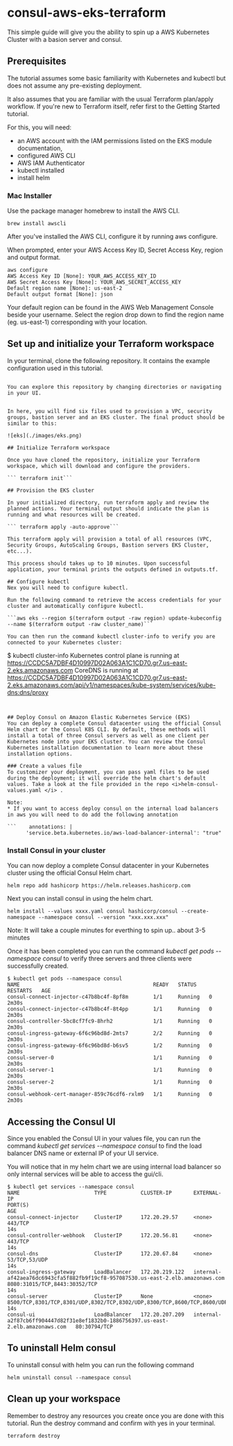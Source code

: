# consul-aws-eks-terraform

This simple guide will give you the ability to spin up a AWS Kubernetes Cluster with a basion server and consul.

## Prerequisites
The tutorial assumes some basic familiarity with Kubernetes and kubectl but does not assume any pre-existing deployment.

It also assumes that you are familiar with the usual Terraform plan/apply workflow. If you're new to Terraform itself, refer first to the Getting Started tutorial.

For this, you will need:

* an AWS account with the IAM permissions listed on the EKS module documentation,
* configured AWS CLI
* AWS IAM Authenticator
* kubectl installed
* install helm

### Mac Installer 

Use the package manager homebrew to install the AWS CLI.

```
brew install awscli
```

After you've installed the AWS CLI, configure it by running aws configure.

When prompted, enter your AWS Access Key ID, Secret Access Key, region and output format.

```
aws configure
AWS Access Key ID [None]: YOUR_AWS_ACCESS_KEY_ID
AWS Secret Access Key [None]: YOUR_AWS_SECRET_ACCESS_KEY
Default region name [None]: us-east-2
Default output format [None]: json
```

Your default region can be found in the AWS Web Management Console beside your username. Select the region drop down to find the region name (eg. us-east-1) corresponding with your location.

## Set up and initialize your Terraform workspace

In your terminal, clone the following repository. It contains the example configuration used in this tutorial.

```

You can explore this repository by changing directories or navigating in your UI.


In here, you will find six files used to provision a VPC, security groups, bastion server and an EKS cluster. The final product should be similar to this:

![eks](./images/eks.png)

## Initialize Terraform workspace

Once you have cloned the repository, initialize your Terraform workspace, which will download and configure the providers.

``` terraform init```

## Provision the EKS cluster

In your initialized directory, run terraform apply and review the planned actions. Your terminal output should indicate the plan is running and what resources will be created.

``` terraform apply -auto-approve```

This terraform apply will provision a total of all resources (VPC, Security Groups, AutoScaling Groups, Bastion servers EKS Cluster, etc...).

This process should takes up to 10 minutes. Upon successful application, your terminal prints the outputs defined in outputs.tf.

## Configure kubectl
Nex you will need to configure kubectl.

Run the following command to retrieve the access credentials for your cluster and automatically configure kubectl.

```aws eks --region $(terraform output -raw region) update-kubeconfig --name $(terraform output -raw cluster_name)```

You can then run the command kubectl cluster-info to verify you are connected to your Kubernetes cluster:

```
$ kubectl cluster-info
Kubernetes control plane is running at https://CCDC5A7DBF4D10997D02A063A1C1CD70.gr7.us-east-2.eks.amazonaws.com
CoreDNS is running at https://CCDC5A7DBF4D10997D02A063A1C1CD70.gr7.us-east-2.eks.amazonaws.com/api/v1/namespaces/kube-system/services/kube-dns:dns/proxy
```


## Deploy Consul on Amazon Elastic Kubernetes Service (EKS)
You can deploy a complete Consul datacenter using the official Consul Helm chart or the Consul K8S CLI. By default, these methods will install a total of three Consul servers as well as one client per Kubernetes node into your EKS cluster. You can review the Consul Kubernetes installation documentation to learn more about these installation options.

### Create a values file
To customizer your deployment, you can pass yaml files to be used during the deployment; it will override the helm chart's default values. Take a look at the file provided in the repo <i>helm-consul-values.yaml </i> . 

Note: 
* If you want to access deploy consul on the internal load balancers in aws you will need to do add the following annotation 

```    annotations: |
      'service.beta.kubernetes.io/aws-load-balancer-internal': "true"
```

### Install Consul in your cluster
You can now deploy a complete Consul datacenter in your Kubernetes cluster using the official Consul Helm chart. 

```
helm repo add hashicorp https://helm.releases.hashicorp.com
```

Next you can install consul in using the helm chart.

```
helm install --values xxxx.yaml consul hashicorp/consul --create-namespace --namespace consul --version "xxx.xxx.xxx"
```

Note: It will take a couple minutes for everthing to spin up.. about 3-5 minutes

Once it has been completed you can run the command <i> kubectl get pods --namespace consul </i> to verify three servers and three clients were successfully created.

```
$ kubectl get pods --namespace consul
NAME                                           READY   STATUS    RESTARTS   AGE
consul-connect-injector-c47b8bc4f-8pf8m        1/1     Running   0          2m30s
consul-connect-injector-c47b8bc4f-8t4pp        1/1     Running   0          2m30s
consul-controller-5bc8cf7fc9-8hrh2             1/1     Running   0          2m30s
consul-ingress-gateway-6f6c96bd8d-2mts7        2/2     Running   0          2m30s
consul-ingress-gateway-6f6c96bd8d-b6sv5        1/2     Running   0          2m30s
consul-server-0                                1/1     Running   0          2m30s
consul-server-1                                1/1     Running   0          2m30s
consul-server-2                                1/1     Running   0          2m30s
consul-webhook-cert-manager-859c76cdf6-rxlm9   1/1     Running   0          2m30s
```

## Accessing the Consul UI
Since you enabled the Consul UI in your values file, you can run the command <i>kubectl get services --namespace consul</i> to find the load balancer DNS name or external IP of your UI service.

You will notice that in my helm chart we are using internal load balancer so only internal services will be able to access the gui/cli. 

```
$ kubectl get services --namespace consul
NAME                        TYPE           CLUSTER-IP       EXTERNAL-IP                                                                        PORT(S)                                                                   AGE
consul-connect-injector     ClusterIP      172.20.29.57     <none>                                                                             443/TCP                                                                   14s
consul-controller-webhook   ClusterIP      172.20.56.81     <none>                                                                             443/TCP                                                                   14s
consul-dns                  ClusterIP      172.20.67.84     <none>                                                                             53/TCP,53/UDP                                                             14s
consul-ingress-gateway      LoadBalancer   172.20.219.122   internal-af42aea76dc6943cfa5f882fb9f19cf8-957087530.us-east-2.elb.amazonaws.com    8080:31015/TCP,8443:30352/TCP                                             14s
consul-server               ClusterIP      None             <none>                                                                             8500/TCP,8301/TCP,8301/UDP,8302/TCP,8302/UDP,8300/TCP,8600/TCP,8600/UDP   14s
consul-ui                   LoadBalancer   172.20.207.209   internal-a2f87cb6ff904447d82f31e8ef1832b0-1886756397.us-east-2.elb.amazonaws.com   80:30794/TCP   
```


## To uninstall Helm consul
To uninstall consul with helm you can run the following command 
```
helm uninstall consul --namespace consul
```


## Clean up your workspace
Remember to destroy any resources you create once you are done with this tutorial. Run the destroy command and confirm with yes in your terminal.

```terraform destroy```
